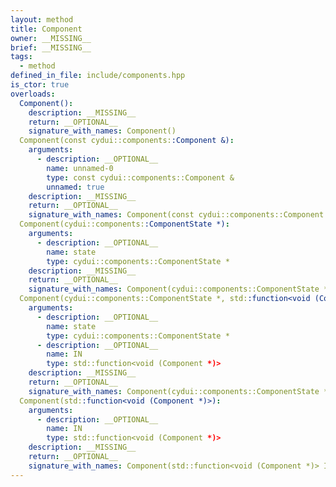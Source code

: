 ```yaml
---
layout: method
title: Component
owner: __MISSING__
brief: __MISSING__
tags:
  - method
defined_in_file: include/components.hpp
is_ctor: true
overloads:
  Component():
    description: __MISSING__
    return: __OPTIONAL__
    signature_with_names: Component()
  Component(const cydui::components::Component &):
    arguments:
      - description: __OPTIONAL__
        name: unnamed-0
        type: const cydui::components::Component &
        unnamed: true
    description: __MISSING__
    return: __OPTIONAL__
    signature_with_names: Component(const cydui::components::Component &)
  Component(cydui::components::ComponentState *):
    arguments:
      - description: __OPTIONAL__
        name: state
        type: cydui::components::ComponentState *
    description: __MISSING__
    return: __OPTIONAL__
    signature_with_names: Component(cydui::components::ComponentState * state)
  Component(cydui::components::ComponentState *, std::function<void (Component *)>):
    arguments:
      - description: __OPTIONAL__
        name: state
        type: cydui::components::ComponentState *
      - description: __OPTIONAL__
        name: IN
        type: std::function<void (Component *)>
    description: __MISSING__
    return: __OPTIONAL__
    signature_with_names: Component(cydui::components::ComponentState * state, std::function<void (Component *)> IN)
  Component(std::function<void (Component *)>):
    arguments:
      - description: __OPTIONAL__
        name: IN
        type: std::function<void (Component *)>
    description: __MISSING__
    return: __OPTIONAL__
    signature_with_names: Component(std::function<void (Component *)> IN)
---
```

